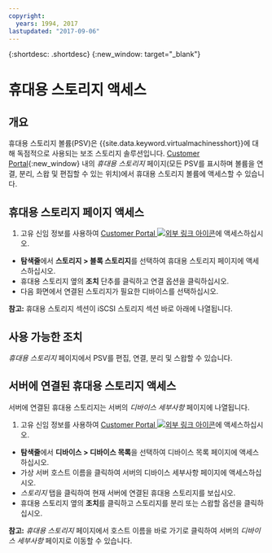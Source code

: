 ```yaml
---
copyright:
  years: 1994, 2017
lastupdated: "2017-09-06"
---
```


{:shortdesc: .shortdesc}
{:new_window: target="_blank"}

# 휴대용 스토리지 액세스

## 개요

휴대용 스토리지 볼륨(PSV)은 {{site.data.keyword.virtualmachinesshort}}에 대해 독점적으로 사용되는 보조 스토리지 솔루션입니다. [Customer Portal](https://control.softlayer.com/){:new_window} 내의 *휴대용 스토리지* 페이지(모든 PSV를 표시하며 볼륨을 연결, 분리, 스왑 및 편집할 수 있는 위치)에서 휴대용 스토리지 볼륨에 액세스할 수 있습니다. 

## 휴대용 스토리지 페이지 액세스

1. 고유 신임 정보를 사용하여 [Customer Portal ![외부 링크 아이콘](../../icons/launch-glyph.svg "외부 링크 아이콘")](https://control.softlayer.com/)에 액세스하십시오.
* **탐색줄**에서 **스토리지 > 블록 스토리지**를 선택하여 휴대용 스토리지 페이지에 액세스하십시오.
* 휴대용 스토리지 옆의 **조치** 단추를 클릭하고 연결 옵션을 클릭하십시오.
* 다음 화면에서 연결된 스토리지가 필요한 디바이스를 선택하십시오.

**참고:** 휴대용 스토리지 섹션이 iSCSI 스토리지 섹션 바로 아래에 나열됩니다.

## 사용 가능한 조치

*휴대용 스토리지* 페이지에서 PSV를 편집, 연결, 분리 및 스왑할 수 있습니다.

## 서버에 연결된 휴대용 스토리지 액세스

서버에 연결된 휴대용 스토리지는 서버의 *디바이스 세부사항* 페이지에 나열됩니다.

1. 고유 신임 정보를 사용하여 [Customer Portal ![외부 링크 아이콘](../../icons/launch-glyph.svg "외부 링크 아이콘")](https://control.softlayer.com/)에 액세스하십시오.
* **탐색줄**에서 **디바이스 > 디바이스 목록**을 선택하여 디바이스 목록 페이지에 액세스하십시오.
* 가상 서버 호스트 이름을 클릭하여 서버의 디바이스 세부사항 페이지에 액세스하십시오.
* *스토리지* 탭을 클릭하여 현재 서버에 연결된 휴대용 스토리지를 보십시오.
* 휴대용 스토리지 옆의 **조치**를 클릭하고 스토리지를 분리 또는 스왑할 옵션을 클릭하십시오. 

**참고:** *휴대용 스토리지* 페이지에서 호스트 이름을 바로 가기로 클릭하여 서버의 *디바이스 세부사항* 페이지로 이동할 수 있습니다. 

